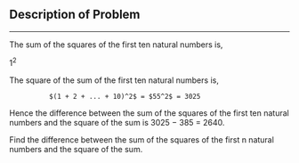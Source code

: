 ## Description of Problem

---

The sum of the squares of the first ten natural numbers is,

$1^{2}$

The square of the sum of the first ten natural numbers is,

              $(1 + 2 + ... + 10)^2$ = $55^2$ = 3025

Hence the difference between the sum of the squares of the first ten natural numbers and the square of the sum is 3025 − 385 = 2640.

Find the difference between the sum of the squares of the first n natural numbers and the square of the sum.

